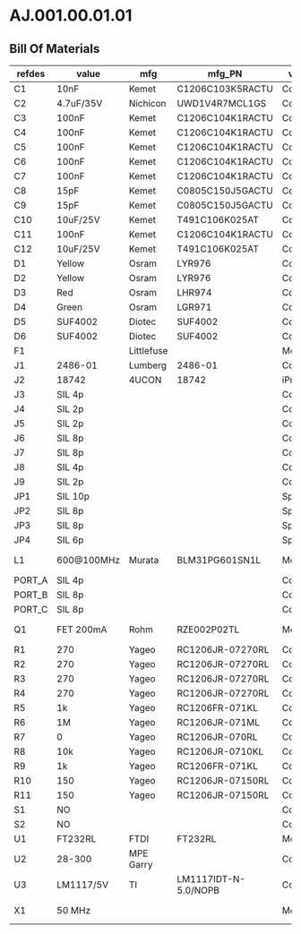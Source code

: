 # AJ.001.00.01.01

## Bill Of Materials

refdes | value      | mfg        | mfg_PN                 | vendor     | vendor_PN                                               | remarks
-------|------------|------------|------------------------|------------|---------------------------------------------------------|--------
C1     | 10nF       | Kemet      | C1206C103K5RACTU       | Conrad     | [458111](https://www.conrad.com/ce/en/product/458111)   |
C2     | 4.7uF/35V  | Nichicon   | UWD1V4R7MCL1GS         | Conrad     | [404647](https://www.conrad.com/ce/en/product/404647)   |
C3     | 100nF      | Kemet      | C1206C104K1RACTU       | Conrad     | [458125](https://www.conrad.com/ce/en/product/458125)   |
C4     | 100nF      | Kemet      | C1206C104K1RACTU       | Conrad     | [458125](https://www.conrad.com/ce/en/product/458125)   |
C5     | 100nF      | Kemet      | C1206C104K1RACTU       | Conrad     | [458125](https://www.conrad.com/ce/en/product/458125)   |
C6     | 100nF      | Kemet      | C1206C104K1RACTU       | Conrad     | [458125](https://www.conrad.com/ce/en/product/458125)   |
C7     | 100nF      | Kemet      | C1206C104K1RACTU       | Conrad     | [458125](https://www.conrad.com/ce/en/product/458125)   |
C8     | 15pF       | Kemet      | C0805C150J5GACTU       | Conrad     | 457991
C9     | 15pF       | Kemet      | C0805C150J5GACTU       | Conrad     | 457991
C10    | 10uF/25V   | Kemet      | T491C106K025AT         | Conrad     | 458351
C11    | 100nF      | Kemet      | C1206C104K1RACTU       | Conrad     | 458125
C12    | 10uF/25V   | Kemet      | T491C106K025AT         | Conrad     | 458351
D1     | Yellow     | Osram      | LYR976                 | Conrad     | 
D2     | Yellow     | Osram      | LYR976                 | Conrad     | 
D3     | Red        | Osram      | LHR974                 | Conrad     | 
D4     | Green      | Osram      | LGR971                 | Conrad     | 
D5     | SUF4002    | Diotec     | SUF4002                | Conrad     | 556848
D6     | SUF4002    | Diotec     | SUF4002                | Conrad     | 556848
F1     |            | Littlefuse |                        | Mouser     |
J1     | 2486-01    | Lumberg    | 2486-01                | Conrad     | 738560
J2     | 18742      | 4UCON      | 18742                  | iPrototype |
J3     | SIL 4p     |            |                        | Conrad     |
J4     | SIL 2p     |            |                        | Conrad     |
J5     | SIL 2p     |            |                        | Conrad     |
J6     | SIL 8p     |            |                        | Conrad     |
J7     | SIL 8p     |            |                        | Conrad     |
J8     | SIL 4p     |            |                        | Conrad     |
J9     | SIL 2p     |            |                        | Conrad     |
JP1    | SIL 10p    |            |                        | Sparkfun   |
JP2    | SIL 8p     |            |                        | Sparkfun   |
JP3    | SIL 8p     |            |                        | Sparkfun   |
JP4    | SIL 6p     |            |                        | Sparkfun   |
L1     | 600@100MHz | Murata     | BLM31PG601SN1L         | Mouser     | 81-BLM31PG601SN1
PORT_A | SIL 4p     |            |                        | Conrad     |
PORT_B | SIL 8p     |            |                        | Conrad     |
PORT_C | SIL 8p     |            |                        | Conrad     |
Q1     | FET 200mA  | Rohm       | RZE002P02TL            | Mouser     | 755-RZE002P02TL
R1     | 270        | Yageo      | RC1206JR-07270RL       | Conrad     | 402478
R2     | 270        | Yageo      | RC1206JR-07270RL       | Conrad     | 402478
R3     | 270        | Yageo      | RC1206JR-07270RL       | Conrad     | 402478
R4     | 270        | Yageo      | RC1206JR-07270RL       | Conrad     | 402478
R5     | 1k         | Yageo      | RC1206FR-071KL         | Conrad     | 402540
R6     | 1M         | Yageo      | RC1206JR-071ML         | Conrad     | 402907
R7     | 0          | Yageo      | RC1206JR-070RL         | Conrad     | 402222
R8     | 10k        | Yageo      | RC1206JR-0710KL        | Conrad     | 402664
R9     | 1k         | Yageo      | RC1206FR-071KL         | Conrad     | 402540
R10    | 150        | Yageo      | RC1206JR-07150RL       | Conrad     | 402443
R11    | 150        | Yageo      | RC1206JR-07150RL       | Conrad     | 402443
S1     | NO         |            |                        | Conrad     | 1386949
S2     | NO         |            |                        | Conrad     | 1686949
U1     | FT232RL    | FTDI       | FT232RL                | Mouser     | 895-FT232RL
U2     | 28-300     | MPE Garry  |                        | Conrad     | 179994
U3     | LM1117/5V  | TI         | LM1117IDT-N-5.0/NOPB   | Conrad     | 00126859
X1     | 50 MHz     |            |                        | Mouser     | 695-HCM49-50-U

